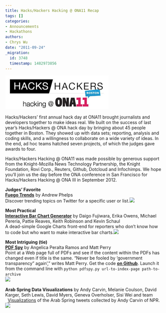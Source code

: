 ```yaml
---
title: Hacks/Hackers Hacking @ ONA11 Recap
tags: []
categories:
- Announcements
- Hackathons
authors:
- Chrys Wu
date: "2011-09-24"
_migration:
  id: 3748
  timestamp: 1482973856
---
```


![Hacks/Hackers Hacking @ ONA11][1]

Hacks/Hackers&#8217; first annual hack day at ONA11 brought journalists and developers together to make ideas real. We built on the success of last year&#8217;s Hacks/Hackers @ ONA hack day by bringing about 45 people together in Boston. They showed up with data sets; reporting, analysis and coding skills, and a willingness to collaborate on a wide variety of ideas. In the end, ad hoc teams hatched seven projects, of which the judges gave awards to four.

Hacks/Hackers Hacking @ ONA11 was made possible by generous support from the Knight-Mozilla News Technology Partnership, the Knight Foundation, Rovi Corp., Reuters, Github, Dotcloud and Infochimps. We hope you&#8217;ll join us the day before the ONA conference in San Francisco for Hacks/Hackers Hacking @ ONA III in September 2012.

**Judges&#8217; Favorite**</br>**[Fuego Trends][2]** by Andrew Phelps  
Discover trending topics on Twitter for a specific user or list.![][3]

**Most Practical**  
**[Interactive Bar Chart Generator][4]** by Daigo Fujiwara, Erika Owens, Michael Pereria, Pattie Reaves, Keith Robinson and Kevin Schaul  
A dead-simple Google Charts front-end for reporters who don&#8217;t know how to code but who want to make interactive bar charts.![][5]

**Most Intriguing (tie)**  
**[PDF Spy][6]** by Angelica Peralta Ramos and Matt Perry  
Point at a Web page full of PDFs and see if the content within the PDFs has changed even if title is the same. &#8220;Never be fooled by &#8216;government transparency&#8221; again&#8217;,&#8221; writes Matt Perry. Get the code [**on Github**][7]. Launch it from the command line with `python pdfspy.py url-to-index-page path-to-archive`  
![][8]

**Arab Spring Data Visualizations** by Andy Carvin, Melanie Coulson, David Karger, Seth Lewis, David Myers, Geneva Overholser, Sisi Wei and team  
&nbsp;&nbsp;<a href="http://dl.dropbox.com/u/13504438/egypt.html" alt="Jan. 2: The battle for Tahrir Square">Visualizations</a> of the Arab Spring tweets collected by Andy Carvin of NPR.![][9]

 [1]: /content-images/blog/2011/06/register.jpeg ""
 [2]: http://www.niemanlab.org/labitude/fuego-trends/
 [3]: http://www.chryswu.com/hhh/images/fuego-trends-screenshot.png
 [4]: http://j.mp/interactivecharts
 [5]: http://www.chryswu.com/hhh/images/bar-chart-generator.png
 [6]: http://gristlabs.com/2011/09/24/pdfspy/
 [7]: https://github.com/mattoperry/pdfSpy
 [8]: http://www.chryswu.com/hhh/images/pdfspy.png
 [9]: http://www.chryswu.com/hhh/images/tahrir-square-timeline.png
